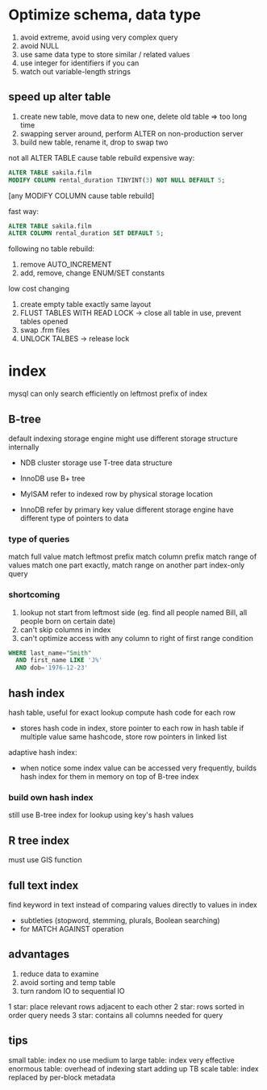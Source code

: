 # Optimize schema, data type
1. avoid extreme, avoid using very complex query
2. avoid NULL
3. use same data type to store similar / related values
4. use integer for identifiers if you can
5. watch out variable-length strings

## speed up alter table
1. create new table, move data to new one, delete old table
=> too long time
2. swapping server around, perform ALTER on non-production server
3. build new table, rename it, drop to swap two

not all ALTER TABLE cause table rebuild
expensive way:
```sql
ALTER TABLE sakila.film 
MODIFY COLUMN rental_duration TINYINT(3) NOT NULL DEFAULT 5;
```
[any MODIFY COLUMN cause table rebuild]

fast way:
```sql
ALTER TABLE sakila.film
ALTER COLUMN rental_duration SET DEFAULT 5;
```

following no table rebuild:
1. remove AUTO_INCREMENT
2. add, remove, change ENUM/SET constants

low cost changing
1. create empty table exactly same layout
2. FLUST TABLES WITH READ LOCK -> close all table in use, prevent tables opened
3. swap .frm files
4. UNLOCK TALBES -> release lock


# index
mysql can only search efficiently on leftmost prefix of index

## B-tree
default indexing
storage engine might use different storage structure internally
- NDB cluster storage use T-tree data structure
- InnoDB use B+ tree

- MyISAM refer to indexed row by physical storage location
- InnoDB refer by primary key value
different storage engine have different type of pointers to data

### type of queries
match full value
match leftmost prefix
match column prefix
match range of values
match one part exactly, match range on another part
index-only query

### shortcoming
1. lookup not start from leftmost side 
(eg. find all people named Bill, all people born on certain date)
2. can't skip columns in index
3. can't optimize access with any column to right of first range condition
```sql
WHERE last_name="Smith" 
  AND first_name LIKE 'J%' 
  AND dob='1976-12-23'
```

## hash index
hash table, useful for exact lookup
compute hash code for each row
- stores hash code in index, store pointer to each row in hash table
if multiple value same hashcode, store row pointers in linked list

adaptive hash index:
- when notice some index value can be accessed very frequently, 
  builds hash index for them in memory on top of B-tree index

### build own hash index
still use B-tree index for lookup using key's hash values


## R tree index
must use GIS function

## full text index
find keyword in text instead of comparing values directly to values in index
- subtleties (stopword, stemming, plurals, Boolean searching)
- for MATCH AGAINST operation

## advantages 
1. reduce data to examine
2. avoid sorting and temp table
3. turn random IO to sequential IO

1 star: place relevant rows adjacent to each other
2 star: rows sorted in order query needs
3 star: contains all columns needed for query

## tips
small table: index no use 
medium to large table: index very effective
enormous table: overhead of indexing start adding up
TB scale table: index replaced by per-block metadata















